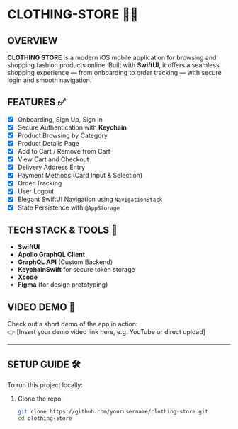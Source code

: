 # CLOTHING-STORE 👕📱

## OVERVIEW  
**CLOTHING STORE** is a modern iOS mobile application for browsing and shopping fashion products online. Built with **SwiftUI**, it offers a seamless shopping experience — from onboarding to order tracking — with secure login and smooth navigation.

## FEATURES ✅  
- [x] Onboarding, Sign Up, Sign In
- [x] Secure Authentication with **Keychain**  
- [x] Product Browsing by Category  
- [x] Product Details Page  
- [x] Add to Cart / Remove from Cart  
- [x] View Cart and Checkout  
- [x] Delivery Address Entry  
- [x] Payment Methods (Card Input & Selection)  
- [x] Order Tracking  
- [x] User Logout  
- [x] Elegant SwiftUI Navigation using `NavigationStack`  
- [x] State Persistence with `@AppStorage` 

## TECH STACK & TOOLS 🧰  
- **SwiftUI**  
- **Apollo GraphQL Client**  
- **GraphQL API** (Custom Backend)  
- **KeychainSwift** for secure token storage  
- **Xcode**  
- **Figma** (for design prototyping)

## VIDEO DEMO 🎥  
Check out a short demo of the app in action:  
👉 [Insert your demo video link here, e.g. YouTube or direct upload]

---

## SETUP GUIDE 🛠️  
To run this project locally:

1. Clone the repo:
   ```bash
   git clone https://github.com/yourusername/clothing-store.git
   cd clothing-store
   ```
